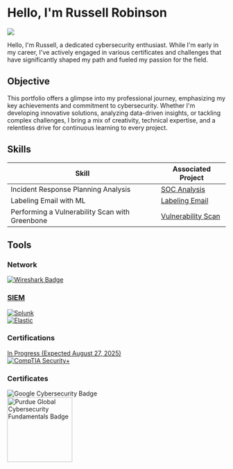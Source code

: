 # Hello, I'm Russell Robinson
<a href="https://www.linkedin.com/in/russell-robinson-a54ba6112/"><img src="https://img.shields.io/badge/-LinkedIn-0072b1?&style=for-the-badge&logo=linkedin&logoColor=white" /></a>


Hello, I'm Russell, a dedicated cybersecurity enthusiast. While I'm early in my career, I've actively engaged in various certificates and challenges that have significantly shaped my path and fueled my passion for the field.

## Objective
This portfolio offers a glimpse into my professional journey, emphasizing my key achievements and commitment to cybersecurity. Whether I'm developing innovative solutions, analyzing data-driven insights, or tackling complex challenges, I bring a mix of creativity, technical expertise, and a relentless drive for continuous learning to every project.


## Skills


| Skill                                         | Associated Project         |
|-----------------------------------------------|----------------------------|
| Incident Response Planning Analysis      | <a href="https://github.com/Russell-Robinson/Russell-Robinson.github.io/blob/b408d70e8299af4236ea1e122d2a50a1a727543f/2023%20Tesla_Incident-report-analysis.pdf">SOC Analysis</a>|
| Labeling Email with ML | <a href="https://github.com/Russell-Robinson/Russell-Robinson/blob/3462cccb6463d30f55897c4fcd7811340a40a725/Russell_project_(1).ipynb"> Labeling Email</a>|
| Performing a Vulnerability Scan with Greenbone | <a href="https://github.com/Russell-Robinson/Russell-Robinson.github.io/blob/main/Performing%20a%20Vulnerability%20Scan%20with%20Greenbone-.pdf"> Vulnerability Scan</a>|

## Tools

### Network

<div>
<a href="https://www.wireshark.org" target="_blank">
    <img src="https://img.shields.io/badge/-Wireshark-1679A7?style=for-the-badge&logo=Wireshark&logoColor=white" alt="Wireshark Badge">


    

</div>

<div>
    
### SIEM

<div>
    <a href="https://www.splunk.com" target="_blank">    
        <img src="https://img.shields.io/badge/-Splunk-000000?&style=for-the-badge&logo=Splunk&logoColor=white" alt="Splunk" />
    </a>
</div>

<div>
    <a href="https://www.elastic.co" target="_blank">
        <img src="https://img.shields.io/badge/-Elastic-005571?&style=for-the-badge&logo=Elastic&logoColor=white" alt="Elastic" />
    </a>
</div>

### Certifications

</div>
    <a href="#" title="Expected completion: August 27, 2025">
     In Progress (Expected August 27, 2025)
</a>
<div>
    <a href="https://www.comptia.com" target="_blank">    
        <img src="https://img.shields.io/badge/-Security%2B-FF0000?&style=for-the-badge&logo=CompTIA&logoColor=white" alt="CompTIA Security+" />
    </a>
</div>

### Certificates
<div>
   
</div>


<div>
</div>

<div>
    <img src="https://img.shields.io/badge/-Google%20Cybersecurity-4285F4?&style=for-the-badge&logo=Google&logoColor=white" alt="Google Cybersecurity Badge" />
</div>

<div>
    <a href="https://www.credly.com" target="_blank">
        <img src="https://github.com/user-attachments/assets/3fa38ee4-c427-4d59-bc40-f3b04666bf40" alt="Purdue Global Cybersecurity Fundamentals Badge" style="width:150px; height:auto;" />
    </a>
    <div data-iframe-width="150" data-iframe-height="270" data-share-badge-id="369e8e1c-0278-42d3-b899-7ea8b697782d" data-share-badge-host="https://www.credly.com"></div>
    

